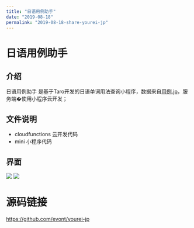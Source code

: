 ```yaml
---
title: "日语用例助手"
date: "2019-08-18"
permalink: "2019-08-18-share-yourei-jp"
---
```


# 日语用例助手
## 介绍
日语用例助手 是基于Taro开发的日语单词用法查询小程序，数据来自[用例.jp](http://yourei.jp/)，服务端�使用小程序云开发；
## 文件说明
- cloudfunctions 云开发代码
- mini 小程序代码
## 界面
![](https://puui.qpic.cn/vupload/0/20190618_1560845252431_xgf5yunx89.png/0)
![](https://puui.qpic.cn/vupload/0/20190618_1560845297093_8m0alwtk69a.png/0)
# 源码链接
<https://github.com/evont/yourei-jp>
